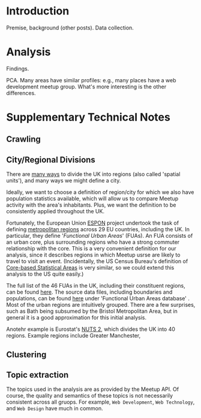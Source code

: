 # Introduction

Premise, background (other posts). Data collection.


# Analysis

Findings.

PCA. Many areas have similar profiles: e.g., many places have a web development meetup group. What's more interesting is the other differences.


# Supplementary Technical Notes

## Crawling

## City/Regional Divisions

There are [many ways](https://theidpblog.files.wordpress.com/2014/08/hierarchical_representation_of_uk_statistical_geographies_july_2014.pdf) to divide the UK into regions (also called 'spatial units'), and many ways we might define a city.

Ideally, we want to choose a definition of region/city for which we also have population statistics available, which will allow us to compare Meetup activity with the area's inhabitants. Plus, we want the definition to be consistently applied throughout the UK.

Fortunately, the European Union [ESPON](http://database.espon.eu/db2/home) project undertook the task of defining [metropolitan regions](https://en.wikipedia.org/wiki/List_of_metropolitan_areas_in_the_United_Kingdom) across 29 EU countries, including the UK. In particular, they define '*Functional Urban Areas*' (FUAs). An FUA consists of an urban core, plus surrounding regions who have a strong commuter relationship with the core. This is a very convenient definition for our analysis, since it describes regions in which Meetup usrse are likely to travel to visit an event. (Incidentally, the US Census Bureau's definition of [Core-based Statistical Areas](https://www.census.gov/geo/reference/gtc/gtc_cbsa.html) is very similar, so we could extend this analysis to the US quite easily.)

The full list of the 46 FUAs in the UK, including their constituent regions, can be found [here](https://en.wikipedia.org/wiki/List_of_metropolitan_areas_in_the_United_Kingdom). The source data files, including boundaries and populations, can be found [here](http://database.espon.eu/db2/resource?idCat=43) under 'Functional Urban Areas database' . Most of the urban regions are intuitively grouped. There are a few surprises, such as Bath being subsumed by the Bristol Metropolitan Area, but in general it is a good approximation for this initial analysis.



Anotehr example is Eurostat's [NUTS 2](https://en.wikipedia.org/wiki/NUTS_2_statistical_regions_of_the_United_Kingdom), which divides the UK into 40 regions. Example regions include Greater Manchester, 


## Clustering


## Topic extraction
The topics used in the analysis are as provided by the Meetup API. Of course, the quality and semantics of these topics is not necessarily consistent across all gruops. For example, `Web Development`, `Web Technology`, and `Web Design` have much in common.
